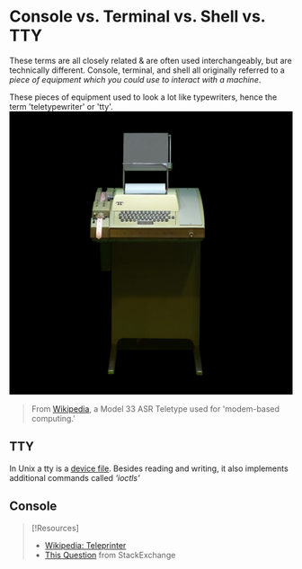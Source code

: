 # Console vs. Terminal vs. Shell vs. TTY
These terms are all closely related & are often used interchangeably, but are technically different. Console, terminal, and shell all originally referred to a *piece of equipment which you could use to interact with a machine*.

These pieces of equipment used to look a lot like typewriters, hence the term 'teletypewriter' or 'tty'.
![](computers/computers-pics/ASR-33_Teletype_terminal_IMG_1658.jpg)
> From [Wikipedia](https://en.wikipedia.org/wiki/Teleprinter#/media/File:ASR-33_Teletype_terminal_IMG_1658.jpg), a Model 33 ASR Teletype used for 'modem-based computing.'

## TTY
In Unix a tty is a [device file](/computers/linux/device-file.md). Besides reading and writing, it also implements additional commands called *'ioctls'*

## Console


> [!Resources]
> - [Wikipedia: Teleprinter](https://en.wikipedia.org/wiki/Teleprinter)
> - [This Question](https://unix.stackexchange.com/questions/4126/what-is-the-exact-difference-between-a-terminal-a-shell-a-tty-and-a-con) from StackExchange